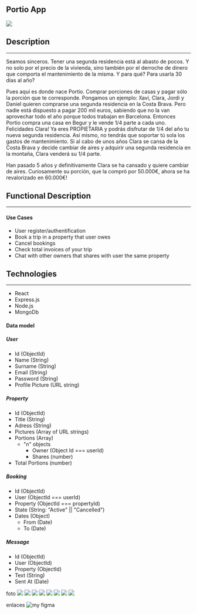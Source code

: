 ## Portio App

![](https://media2.giphy.com/media/h43BdRKJc517rBWGHp/giphy.gif?cid=ecf05e47i37rboe5qq8jveuv2gnx656viy7l1b47j27sq4e9&rid=giphy.gif&ct=g)

## Description

---

Seamos sinceros. Tener una segunda residencia está al abasto de pocos. Y no solo por el precio de la vivienda, sino también por el derroche de dinero que comporta el mantenimiento de la misma. Y para qué? Para usarla 30 días al año?

Pues aquí es donde nace Portio. Comprar porciones de casas y pagar sólo la porción que te corresponde. Pongamos un ejemplo: Xavi, Clara, Jordi y Daniel quieren comprarse una segunda residencia en la Costa Brava. Pero nadie está dispuesto a pagar 200 mil euros, sabiendo que no la van aprovechar todo el año porque todos trabajan en Barcelona. Entonces Portio compra una casa en Begur y le vende 1/4 parte a cada uno. Felicidades Clara! Ya eres PROPIETARIA y podrás disfrutar de 1/4 del año tu nueva segunda residencia. Así mismo, no tendrás que soportar tú sola los gastos de mantenimiento. Si al cabo de unos años Clara se cansa de la Costa Brava y decide cambiar de aires y adquirir una segunda residencia en la montaña, Clara venderá su 1/4 parte.

Han pasado 5 años y definitivamente Clara se ha cansado y quiere cambiar de aires. Curiosamente su porción, que la compró por 50.000€, ahora se ha revalorizado en 60.000€!

## Functional Description

---

#### Use Cases

- User register/authentification
- Book a trip in a property that user owes
- Cancel bookings
- Check total invoices of your trip
- Chat with other owners that shares with user the same property

## Technologies

---

- React
- Express.js
- Node.js
- MongoDb

#### Data model

##### User

- Id (ObjectId)
- Name (String)
- Surname (String)
- Email (String)
- Password (String)
- Profile Picture (URL string)

##### Property

- Id (ObjectId)
- Title (String)
- Adress (String)
- Pictures (Array of URL strings)
- Portions (Array)
  - "n" objects
    - Owner (Object Id === userId)
    - Shares (number)
- Total Portions (number)

##### Booking

- Id (ObjectId)
- User (ObjectId === userId)
- Property (ObjectId === propertyId)
- State (String: "Active" || "Cancelled")
- Dates (Object)
  - From (Date)
  - To (Date)

##### Message

- Id (ObjectId)
- User (ObjectId)
- Property (ObjectId)
- Text (String)
- Sent At (Date)

foto
![](./imgs/landingPage.png)
![](./imgs/perfil.png)
![](./imgs/retrieveProperties.png)
![](./imgs/propertySelected.png)
![](./imgs/calendar.png)
![](./imgs/bookingSuccesful.png)
![](./imgs/chat.png)
![](./imgs/deleteBooking.png)

enlaces
![my figma]("http://...")
